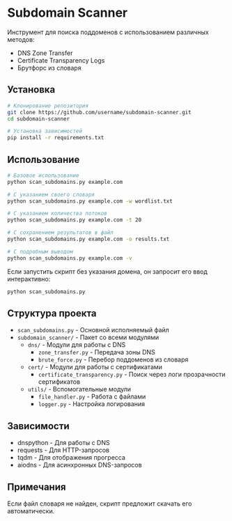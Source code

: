 # Subdomain Scanner

Инструмент для поиска поддоменов с использованием различных методов:
- DNS Zone Transfer
- Certificate Transparency Logs
- Брутфорс из словаря

## Установка

```bash
# Клонирование репозитория
git clone https://github.com/username/subdomain-scanner.git
cd subdomain-scanner

# Установка зависимостей
pip install -r requirements.txt
```

## Использование

```bash
# Базовое использование
python scan_subdomains.py example.com

# С указанием своего словаря
python scan_subdomains.py example.com -w wordlist.txt

# С указанием количества потоков
python scan_subdomains.py example.com -t 20

# С сохранением результатов в файл
python scan_subdomains.py example.com -o results.txt

# С подробным выводом
python scan_subdomains.py example.com -v
```

Если запустить скрипт без указания домена, он запросит его ввод интерактивно:

```bash
python scan_subdomains.py
```

## Структура проекта

- `scan_subdomains.py` - Основной исполняемый файл
- `subdomain_scanner/` - Пакет со всеми модулями
  - `dns/` - Модули для работы с DNS
    - `zone_transfer.py` - Передача зоны DNS
    - `brute_force.py` - Перебор поддоменов из словаря
  - `cert/` - Модули для работы с сертификатами
    - `certificate_transparency.py` - Поиск через логи прозрачности сертификатов
  - `utils/` - Вспомогательные модули
    - `file_handler.py` - Работа с файлами
    - `logger.py` - Настройка логирования

## Зависимости

- dnspython - Для работы с DNS
- requests - Для HTTP-запросов
- tqdm - Для отображения прогресса
- aiodns - Для асинхронных DNS-запросов

## Примечания

Если файл словаря не найден, скрипт предложит скачать его автоматически. 